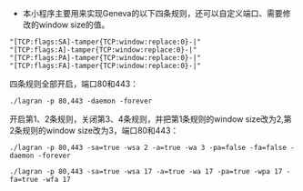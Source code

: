 - 本小程序主要用来实现Geneva的以下四条规则，还可以自定义端口、需要修改的window size的值。
```
"[TCP:flags:SA]-tamper{TCP:window:replace:0}-|"
"[TCP:flags:A]-tamper{TCP:window:replace:0}-|"
"[TCP:flags:PA]-tamper{TCP:window:replace:0}-|"
"[TCP:flags:FA]-tamper{TCP:window:replace:0}-|"
```
四条规则全部开启，端口80和443：

```
./lagran -p 80,443 -daemon -forever
```

开启第1、2条规则，关闭第3、4条规则，并把第1条规则的window size改为2,第2条规则的window size改为3，端口80和443：

```
./lagran -p 80,443 -sa=true -wsa 2 -a=true -wa 3 -pa=false -fa=false -daemon -forever
```


```
./lagran -p 80,443 -sa=true -wsa 17 -a=true -wa 17 -pa=true -wpa 17 -fa=true -wfa 17
```
